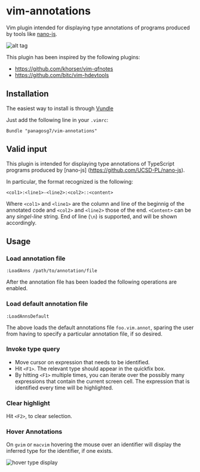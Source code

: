 vim-annotations
===============

Vim plugin intended for displaying type annotations of programs produced by
tools like [nano-js](https://github.com/UCSD-PL/nano-js).

![alt tag](https://raw.githubusercontent.com/panagosg7/vim-annotations/master/doc/neg.png)

This plugin has been inspired by the following plugins:
 - https://github.com/khorser/vim-qfnotes
 - https://github.com/bitc/vim-hdevtools



## Installation

The easiest way to install is through [Vundle](https://github.com/gmarik/Vundle.vim)

Just add the following line in your `.vimrc`:

    Bundle "panagosg7/vim-annotations"



## Valid input

This plugin is intended for displaying type annotations of TypeScript programs
produced by [nano-js] (https://github.com/UCSD-PL/nano-js).

In particular, the format recognized is the following:

    <col1>:<line1>-<line2>:<col2>::<content>

Where `<col1>` and `<line1>` are the column and line of the beginnig of the
annotated code and `<col2>` and `<line2>` those of the end. `<Content>` can be
any _singel-line_ string. End of line (`\n`) is supported, and will be shown
accordingly.



## Usage

### Load annotation file

    :LoadAnns /path/to/annotation/file

After the annotation file has been loaded the following operations are enabled.

### Load default annotation file

    :LoadAnnsDefault

The above loads the default annotations file `foo.vim.annot`, sparing the user
from having to specify a particular annotation file, if so desired.

### Invoke type query

 - Move cursor on expression that needs to be identified.
 - Hit `<F1>`. The relevant type should appear in the quickfix box.
 - By hitting `<F1>` multiple times, you can iterate over the possibly many
   expressions that contain the current screen cell. The expression that is 
   identified every time will be highlighted.


### Clear highlight

Hit `<F2>`, to clear selection.

### Hover Annotations

On `gvim` or `macvim` hovering the mouse over an identifier will display the
inferred type for the identifier, if one exists.


![hover type display](https://raw.githubusercontent.com/panagosg7/vim-annotations/master/doc/balloon.png)

